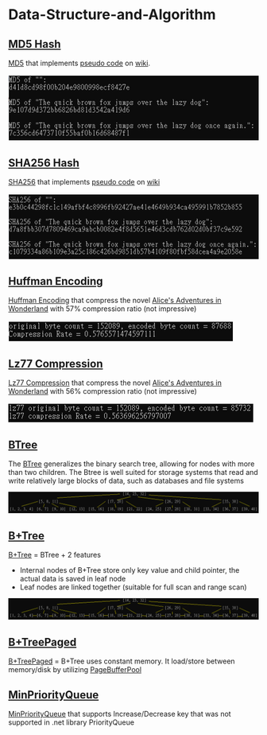 
# Data-Structure-and-Algorithm

## [MD5 Hash](https://github.com/r96922081/Data-Structure-and-Algorithm/blob/main/DSA_C/md5.c)

[MD5](https://github.com/r96922081/Data-Structure-and-Algorithm/blob/main/DSA_C/md5.c) that implements [pseudo code](https://r96922081.github.io/DSA/md5_pseudo.png) on [wiki](https://en.wikipedia.org/wiki/MD5). \
\
![enter image description here](https://github.com/r96922081/r96922081.github.io/blob/main/DSA/md5_4.png?raw=true)

## [SHA256 Hash](https://github.com/r96922081/Data-Structure-and-Algorithm/blob/main/DSA_C/sha256.c)

[SHA256](https://github.com/r96922081/Data-Structure-and-Algorithm/blob/main/DSA_C/sha256.c) that implements [pseudo code](https://r96922081.github.io/DSA/sha256_pseudo.png) on [wiki](https://en.wikipedia.org/wiki/SHA-2)\
\
![enter image description here](https://github.com/r96922081/r96922081.github.io/blob/main/DSA/sha256_3.png?raw=true)

## [Huffman Encoding](https://github.com/r96922081/Data-Structure-and-Algorithm/blob/main/DSA_C%23/Compression/HuffmanEncoding.cs)

[Huffman Encoding](https://github.com/r96922081/Data-Structure-and-Algorithm/blob/main/DSA_C%23/Compression/HuffmanEncoding.cs) that compress the novel [Alice's Adventures in Wonderland](https://github.com/google/snappy/blob/main/testdata/alice29.txt) with 57% compression ratio (not impressive)\
\
![enter image description here](https://github.com/r96922081/r96922081.github.io/blob/main/DSA/huffman_coding.png?raw=true)

## [Lz77 Compression](https://github.com/r96922081/Data-Structure-and-Algorithm/blob/main/DSA_C%23/Compression/Lz77Compression.cs)

[Lz77 Compression](https://github.com/r96922081/Data-Structure-and-Algorithm/blob/main/DSA_C%23/Compression/Lz77Compression.cs) that compress the novel [Alice's Adventures in Wonderland](https://github.com/google/snappy/blob/main/testdata/alice29.txt) with 56% compression ratio (not impressive)\
\
![enter image description here](https://github.com/r96922081/r96922081.github.io/blob/main/DSA/lz77.png?raw=true)

## [BTree](https://github.com/r96922081/Data-Structure-and-Algorithm/blob/main/DSA_C%23/BTree/BTree.cs)
The [BTree](https://github.com/r96922081/Data-Structure-and-Algorithm/blob/main/DSA_C%23/BTree/BTree.cs) generalizes the binary search tree, allowing for nodes with more than two children.
The Btree is well suited for storage systems that read and write relatively large blocks of data, 
such as databases and file systems

![enter image description here](https://github.com/r96922081/r96922081.github.io/blob/main/DSA/btree.png?raw=true)

## [B+Tree](https://github.com/r96922081/Data-Structure-and-Algorithm/blob/main/DSA_C%23/BTree/B%2BTree.cs)
[B+Tree](https://github.com/r96922081/Data-Structure-and-Algorithm/blob/main/DSA_C%23/BTree/B%2BTree.cs) = BTree + 2 features

 - Internal nodes of B+Tree store only key value and child pointer, the actual data is saved in leaf node
 - Leaf nodes are linked together (suitable for full scan and range scan)

![enter image description here](https://github.com/r96922081/r96922081.github.io/blob/main/DSA/b+tree.png?raw=true)

## [B+TreePaged](https://github.com/r96922081/Data-Structure-and-Algorithm/blob/main/DSA_C%23/BTree/B%2BTreePaged.cs)

[B+TreePaged](https://github.com/r96922081/Data-Structure-and-Algorithm/blob/main/DSA_C%23/BTree/B%2BTreePaged.cs) = B+Tree uses constant memory.  It load/store between memory/disk by utilizing [PageBufferPool](https://github.com/r96922081/Data-Structure-and-Algorithm/blob/main/DSA_C%23/PageBufferPool/PageBufferPool.cs)


## [MinPriorityQueue](https://github.com/r96922081/Data-Structure-and-Algorithm/blob/main/DSA_C%23/MinPriorityQueue/MinPriorityQueue.cs)

[MinPriorityQueue](https://github.com/r96922081/Data-Structure-and-Algorithm/blob/main/DSA_C%23/MinPriorityQueue/MinPriorityQueue.cs) that supports Increase/Decrease key that was not supported in .net library PriorityQueue
